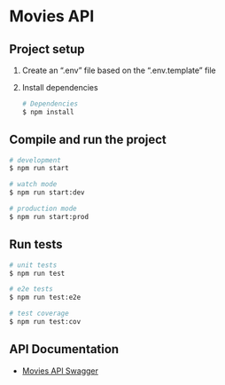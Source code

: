 # Movies API

## Project setup

1. Create an “.env” file based on the “.env.template” file

2. Install dependencies
    ```bash
    # Dependencies
    $ npm install
    ```

## Compile and run the project

```bash
# development
$ npm run start

# watch mode
$ npm run start:dev

# production mode
$ npm run start:prod
```

## Run tests

```bash
# unit tests
$ npm run test

# e2e tests
$ npm run test:e2e

# test coverage
$ npm run test:cov
```

## API Documentation
* [Movies API Swagger](https://movies-api-o2pz.onrender.com/docs)